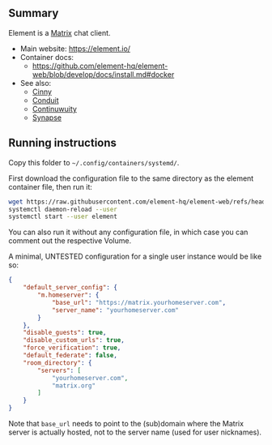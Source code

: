 ## Summary

Element is a [Matrix](https://matrix.org/) chat client.

* Main website: https://element.io/
* Container docs:
  * https://github.com/element-hq/element-web/blob/develop/docs/install.md#docker
* See also:
  * [Cinny](../cinny)
  * [Conduit](../conduit)
  * [Continuwuity](../continuwuity)
  * [Synapse](../synapse)

## Running instructions

Copy this folder to `~/.config/containers/systemd/`.

First download the configuration file to the same directory as the element container file, then run it:

```bash
wget https://raw.githubusercontent.com/element-hq/element-web/refs/heads/develop/config.sample.json --output-document ~/.config/containers/systemd/element/config.json
systemctl daemon-reload --user
systemctl start --user element
```

You can also run it without any configuration file, in which case you can comment out the respective Volume.

A minimal, UNTESTED configuration for a single user instance would be like so:

```json
{
    "default_server_config": {
        "m.homeserver": {
            "base_url": "https://matrix.yourhomeserver.com",
            "server_name": "yourhomeserver.com"
        }
    },
    "disable_guests": true,
    "disable_custom_urls": true,
    "force_verification": true,
    "default_federate": false,
    "room_directory": {
        "servers": [
            "yourhomeserver.com",
            "matrix.org"
        ]
    }
}
```

Note that `base_url` needs to point to the (sub)domain where the Matrix server is actually hosted, not to the server name (used for user nicknames).
